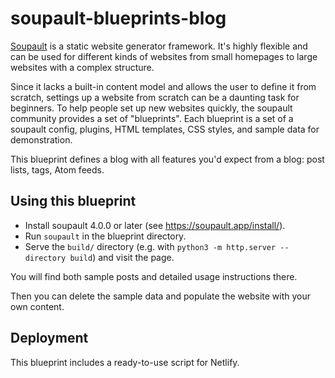 # soupault-blueprints-blog

[Soupault](https://soupault.app) is a static website generator framework.
It's highly flexible and can be used for different kinds of websites
from small homepages to large websites with a complex structure.

Since it lacks a built-in content model and allows the user to define it from scratch,
settings up a website from scratch can be a daunting task for beginners.
To help people set up new websites quickly, the soupault community provides
a set of "blueprints". Each blueprint is a set of a soupault config,
plugins, HTML templates, CSS styles, and sample data for demonstration.

This blueprint defines a blog with all features you'd expect from a blog:
post lists, tags, Atom feeds.

## Using this blueprint

* Install soupault 4.0.0 or later (see https://soupault.app/install/).
* Run `soupault` in the blueprint directory.
* Serve the `build/` directory (e.g. with `python3 -m http.server --directory build`) and visit the page.

You will find both sample posts and detailed usage instructions there.

Then you can delete the sample data and populate the website with your own content.

## Deployment

This blueprint includes a ready-to-use script for Netlify.
 
